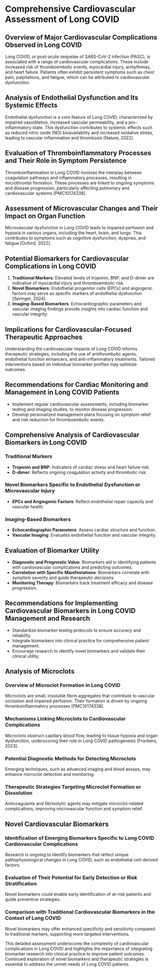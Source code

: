 # Comprehensive Cardiovascular Assessment of Long COVID

## Overview of Major Cardiovascular Complications Observed in Long COVID

Long COVID, or post-acute sequelae of SARS-CoV-2 infection (PASC), is associated with a range of cardiovascular complications. These include increased risk of thromboembolic events, myocardial injury, arrhythmias, and heart failure. Patients often exhibit persistent symptoms such as chest pain, palpitations, and fatigue, which can be attributed to cardiovascular dysfunction.

## Analysis of Endothelial Dysfunction and Its Systemic Effects

Endothelial dysfunction is a core feature of Long COVID, characterized by impaired vasodilation, increased vascular permeability, and a pro-inflammatory state. This dysfunction contributes to systemic effects such as reduced nitric oxide (NO) bioavailability and increased oxidative stress, leading to vascular inflammation and thrombosis [Nature, 2022].

## Evaluation of Thromboinflammatory Processes and Their Role in Symptom Persistence

Thromboinflammation in Long COVID involves the interplay between coagulation pathways and inflammatory processes, resulting in microthrombi formation. These processes are linked to ongoing symptoms and disease progression, particularly affecting pulmonary and cardiovascular systems [PMC10174338].

## Assessment of Microvascular Changes and Their Impact on Organ Function

Microvascular dysfunction in Long COVID leads to impaired perfusion and hypoxia in various organs, including the heart, brain, and lungs. This contributes to symptoms such as cognitive dysfunction, dyspnea, and fatigue [Oxford, 2022].

## Potential Biomarkers for Cardiovascular Complications in Long COVID

1. **Traditional Markers**: Elevated levels of troponin, BNP, and D-dimer are indicative of myocardial injury and thromboembolic risk.
2. **Novel Biomarkers**: Endothelial progenitor cells (EPCs) and angiogenic factors may serve as specific markers of endothelial dysfunction [Springer, 2024].
3. **Imaging-Based Biomarkers**: Echocardiographic parameters and vascular imaging findings provide insights into cardiac function and vascular integrity.

## Implications for Cardiovascular-Focused Therapeutic Approaches

Understanding the cardiovascular impacts of Long COVID informs therapeutic strategies, including the use of antithrombotic agents, endothelial function enhancers, and anti-inflammatory treatments. Tailored interventions based on individual biomarker profiles may optimize outcomes.

## Recommendations for Cardiac Monitoring and Management in Long COVID Patients

- Implement regular cardiovascular assessments, including biomarker testing and imaging studies, to monitor disease progression.
- Develop personalized management plans focusing on symptom relief and risk reduction for thromboembolic events.

## Comprehensive Analysis of Cardiovascular Biomarkers in Long COVID

### Traditional Markers

- **Troponin and BNP**: Indicators of cardiac stress and heart failure risk.
- **D-dimer**: Reflects ongoing coagulation activity and thrombotic risk.

### Novel Biomarkers Specific to Endothelial Dysfunction or Microvascular Injury

- **EPCs and Angiogenic Factors**: Reflect endothelial repair capacity and vascular health.

### Imaging-Based Biomarkers

- **Echocardiographic Parameters**: Assess cardiac structure and function.
- **Vascular Imaging**: Evaluates endothelial function and vascular integrity.

## Evaluation of Biomarker Utility

- **Diagnostic and Prognostic Value**: Biomarkers aid in identifying patients with cardiovascular complications and predicting outcomes.
- **Correlation with Specific Manifestations**: Biomarkers correlate with symptom severity and guide therapeutic decisions.
- **Monitoring Therapy**: Biomarkers track treatment efficacy and disease progression.

## Recommendations for Implementing Cardiovascular Biomarkers in Long COVID Management and Research

- Standardize biomarker testing protocols to ensure accuracy and reliability.
- Integrate biomarkers into clinical practice for comprehensive patient management.
- Encourage research to identify novel biomarkers and validate their clinical utility.

## Analysis of Microclots

### Overview of Microclot Formation in Long COVID

Microclots are small, insoluble fibrin aggregates that contribute to vascular occlusion and impaired perfusion. Their formation is driven by ongoing thromboinflammatory processes [PMC10174338].

### Mechanisms Linking Microclots to Cardiovascular Complications

Microclots obstruct capillary blood flow, leading to tissue hypoxia and organ dysfunction, underscoring their role in Long COVID pathogenesis [Frontiers, 2023].

### Potential Diagnostic Methods for Detecting Microclots

Emerging techniques, such as advanced imaging and blood assays, may enhance microclot detection and monitoring.

### Therapeutic Strategies Targeting Microclot Formation or Dissolution

Anticoagulants and fibrinolytic agents may mitigate microclot-related complications, improving microvascular function and symptom relief.

## Novel Cardiovascular Biomarkers

### Identification of Emerging Biomarkers Specific to Long COVID Cardiovascular Complications

Research is ongoing to identify biomarkers that reflect unique pathophysiological changes in Long COVID, such as endothelial cell-derived factors.

### Evaluation of Their Potential for Early Detection or Risk Stratification

Novel biomarkers could enable early identification of at-risk patients and guide preventive strategies.

### Comparison with Traditional Cardiovascular Biomarkers in the Context of Long COVID

Novel biomarkers may offer enhanced specificity and sensitivity compared to traditional markers, supporting more targeted interventions.

This detailed assessment underscores the complexity of cardiovascular complications in Long COVID and highlights the importance of integrating biomarker research into clinical practice to improve patient outcomes. Continued exploration of novel biomarkers and therapeutic strategies is essential to address the unmet needs of Long COVID patients.